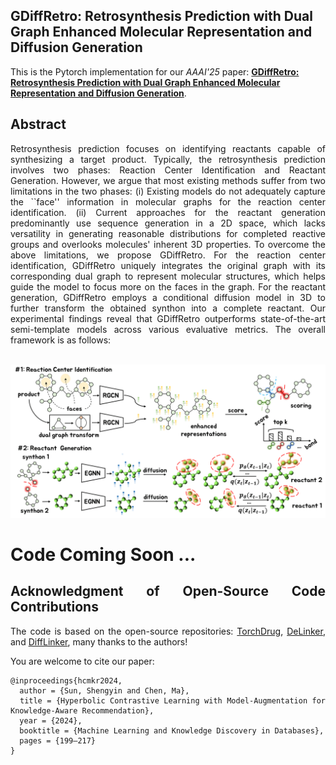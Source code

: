 ## GDiffRetro: Retrosynthesis Prediction with Dual Graph Enhanced Molecular Representation and Diffusion Generation
This is the Pytorch implementation for our *AAAI'25* paper: [**GDiffRetro: Retrosynthesis Prediction with Dual Graph Enhanced Molecular Representation and Diffusion Generation**](https://arxiv.org/abs/2501.08001). 

## Abstract
<div style="text-align: justify;">
Retrosynthesis prediction focuses on identifying reactants capable of synthesizing a target product. Typically, the retrosynthesis prediction involves two phases: Reaction Center Identification and Reactant Generation. However, we argue that most existing methods suffer from two limitations in the two phases: (i) Existing models do not adequately capture the ``face'' information in molecular graphs for the reaction center identification. (ii) Current approaches for the reactant generation predominantly use sequence generation in a 2D space, which lacks versatility in generating reasonable distributions for completed reactive groups and overlooks molecules' inherent 3D properties. To overcome the above limitations, we propose GDiffRetro. For the reaction center identification, GDiffRetro uniquely integrates the original graph with its corresponding dual graph to represent molecular structures, which helps guide the model to focus more on the faces in the graph. For the reactant generation, GDiffRetro employs a conditional diffusion model in 3D to further transform the obtained synthon into a complete reactant. Our experimental findings reveal that GDiffRetro outperforms state-of-the-art semi-template models across various evaluative metrics. The overall framework is as follows:
<div> 
<br>

![Framework](fig/framework.png)

# Code Coming Soon ...


## Acknowledgment of Open-Source Code Contributions  

  The code is based on the open-source repositories: [TorchDrug](https://github.com/DeepGraphLearning/torchdrug), [DeLinker](https://github.com/oxpig/DeLinker), and [DiffLinker](https://github.com/igashov/DiffLinker), many thanks to the authors! 

You are welcome to cite our paper:
```
@inproceedings{hcmkr2024,
  author = {Sun, Shengyin and Chen, Ma},
  title = {Hyperbolic Contrastive Learning with Model-Augmentation for Knowledge-Aware Recommendation},
  year = {2024},
  booktitle = {Machine Learning and Knowledge Discovery in Databases},
  pages = {199–217}
}
```
